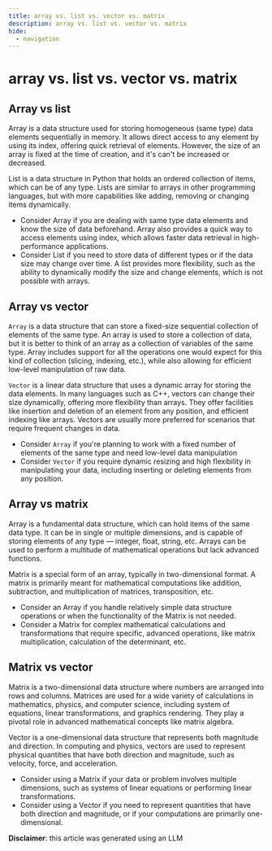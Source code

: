 ```yaml
---
title: array vs. list vs. vector vs. matrix
description: array vs. list vs. vector vs. matrix
hide:
  - navigation
---
```

# array vs. list vs. vector vs. matrix

## Array vs list
Array is a data structure used for storing homogeneous (same type) data elements sequentially in memory. It allows direct access to any element by using its index, offering quick retrieval of elements. However, the size of an array is fixed at the time of creation, and it's can't be increased or decreased.

List is a data structure in Python that holds an ordered collection of items, which can be of any type. Lists are similar to arrays in other programming languages, but with more capabilities like adding, removing or changing items dynamically.

- Consider Array if you are dealing with same type data elements and know the size of data beforehand. Array also provides a quick way to access elements using index, which allows faster data retrieval in high-performance applications.
- Consider List if you need to store data of different types or if the data size may change over time. A list provides more flexibility, such as the ability to dynamically modify the size and change elements, which is not possible with arrays.


## Array vs vector
`Array` is a data structure that can store a fixed-size sequential collection of elements of the same type. An array is used to store a collection of data, but it is better to think of an array as a collection of variables of the same type. Array includes support for all the operations one would expect for this kind of collection (slicing, indexing, etc.), while also allowing for efficient low-level manipulation of raw data.

`Vector` is a linear data structure that uses a dynamic array for storing the data elements. In many languages such as C++, vectors can change their size dynamically, offering more flexibility than arrays. They offer facilities like insertion and deletion of an element from any position, and efficient indexing like arrays. Vectors are usually more preferred for scenarios that require frequent changes in data.

- Consider `Array` if you're planning to work with a fixed number of elements of the same type and need low-level data manipulation
- Consider `Vector` if you require dynamic resizing and high flexibility in manipulating your data, including inserting or deleting elements from any position.


## Array vs matrix
Array is a fundamental data structure, which can hold items of the same data type. It can be in single or multiple dimensions, and is capable of storing elements of any type — integer, float, string, etc. Arrays can be used to perform a multitude of mathematical operations but lack advanced functions.

Matrix is a special form of an array, typically in two-dimensional format. A matrix is primarily meant for mathematical computations like addition, subtraction, and multiplication of matrices, transposition, etc. 

- Consider an Array if you handle relatively simple data structure operations or when the functionality of the Matrix is not needed. 
- Consider a Matrix for complex mathematical calculations and transformations that require specific, advanced operations, like matrix multiplication, calculation of the determinant, etc.


## Matrix vs vector
Matrix is a two-dimensional data structure where numbers are arranged into rows and columns. Matrices are used for a wide variety of calculations in mathematics, physics, and computer science, including system of equations, linear transformations, and graphics rendering. They play a pivotal role in advanced mathematical concepts like matrix algebra.

Vector is a one-dimensional data structure that represents both magnitude and direction. In computing and physics, vectors are used to represent physical quantities that have both direction and magnitude, such as velocity, force, and acceleration.

- Consider using a Matrix if your data or problem involves multiple dimensions, such as systems of linear equations or performing linear transformations.
- Consider using a Vector if you need to represent quantities that have both direction and magnitude, or if your computations are primarily one-dimensional.

**Disclaimer**: this article was generated using an LLM